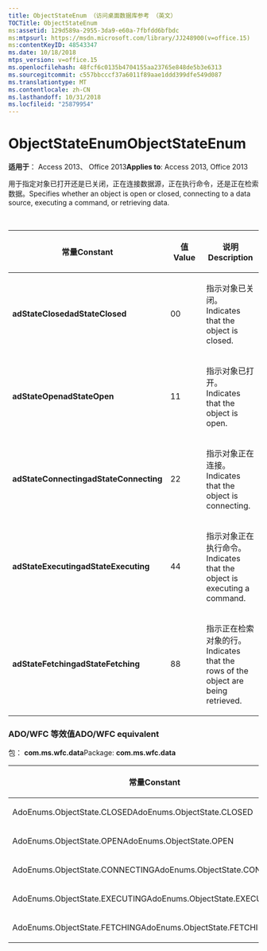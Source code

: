 ```yaml
---
title: ObjectStateEnum （访问桌面数据库参考 （英文）
TOCTitle: ObjectStateEnum
ms:assetid: 129d589a-2955-3da9-e60a-7fbfdd6bfbdc
ms:mtpsurl: https://msdn.microsoft.com/library/JJ248900(v=office.15)
ms:contentKeyID: 48543347
ms.date: 10/18/2018
mtps_version: v=office.15
ms.openlocfilehash: 48fcf6c0135b4704155aa23765e848de5b3e6313
ms.sourcegitcommit: c557bbcccf37a6011f89aae1ddd399dfe549d087
ms.translationtype: MT
ms.contentlocale: zh-CN
ms.lasthandoff: 10/31/2018
ms.locfileid: "25879954"
---
```

# <a name="objectstateenum"></a><span data-ttu-id="88095-102">ObjectStateEnum</span><span class="sxs-lookup"><span data-stu-id="88095-102">ObjectStateEnum</span></span>

<span data-ttu-id="88095-103">**适用于**： Access 2013、 Office 2013</span><span class="sxs-lookup"><span data-stu-id="88095-103">**Applies to**: Access 2013, Office 2013</span></span>

<span data-ttu-id="88095-104">用于指定对象已打开还是已关闭，正在连接数据源，正在执行命令，还是正在检索数据。</span><span class="sxs-lookup"><span data-stu-id="88095-104">Specifies whether an object is open or closed, connecting to a data source, executing a command, or retrieving data.</span></span>

<br/>

<table>
<colgroup>
<col style="width: 33%" />
<col style="width: 33%" />
<col style="width: 33%" />
</colgroup>
<thead>
<tr class="header">
<th><p><span data-ttu-id="88095-105">常量</span><span class="sxs-lookup"><span data-stu-id="88095-105">Constant</span></span></p></th>
<th><p><span data-ttu-id="88095-106">值</span><span class="sxs-lookup"><span data-stu-id="88095-106">Value</span></span></p></th>
<th><p><span data-ttu-id="88095-107">说明</span><span class="sxs-lookup"><span data-stu-id="88095-107">Description</span></span></p></th>
</tr>
</thead>
<tbody>
<tr class="odd">
<td><p><span data-ttu-id="88095-108"><strong>adStateClosed</strong></span><span class="sxs-lookup"><span data-stu-id="88095-108"><strong>adStateClosed</strong></span></span></p></td>
<td><p><span data-ttu-id="88095-109">0</span><span class="sxs-lookup"><span data-stu-id="88095-109">0</span></span></p></td>
<td><p><span data-ttu-id="88095-110">指示对象已关闭。</span><span class="sxs-lookup"><span data-stu-id="88095-110">Indicates that the object is closed.</span></span></p></td>
</tr>
<tr class="even">
<td><p><span data-ttu-id="88095-111"><strong>adStateOpen</strong></span><span class="sxs-lookup"><span data-stu-id="88095-111"><strong>adStateOpen</strong></span></span></p></td>
<td><p><span data-ttu-id="88095-112">1</span><span class="sxs-lookup"><span data-stu-id="88095-112">1</span></span></p></td>
<td><p><span data-ttu-id="88095-113">指示对象已打开。</span><span class="sxs-lookup"><span data-stu-id="88095-113">Indicates that the object is open.</span></span></p></td>
</tr>
<tr class="odd">
<td><p><span data-ttu-id="88095-114"><strong>adStateConnecting</strong></span><span class="sxs-lookup"><span data-stu-id="88095-114"><strong>adStateConnecting</strong></span></span></p></td>
<td><p><span data-ttu-id="88095-115">2</span><span class="sxs-lookup"><span data-stu-id="88095-115">2</span></span></p></td>
<td><p><span data-ttu-id="88095-116">指示对象正在连接。</span><span class="sxs-lookup"><span data-stu-id="88095-116">Indicates that the object is connecting.</span></span></p></td>
</tr>
<tr class="even">
<td><p><span data-ttu-id="88095-117"><strong>adStateExecuting</strong></span><span class="sxs-lookup"><span data-stu-id="88095-117"><strong>adStateExecuting</strong></span></span></p></td>
<td><p><span data-ttu-id="88095-118">4</span><span class="sxs-lookup"><span data-stu-id="88095-118">4</span></span></p></td>
<td><p><span data-ttu-id="88095-119">指示对象正在执行命令。</span><span class="sxs-lookup"><span data-stu-id="88095-119">Indicates that the object is executing a command.</span></span></p></td>
</tr>
<tr class="odd">
<td><p><span data-ttu-id="88095-120"><strong>adStateFetching</strong></span><span class="sxs-lookup"><span data-stu-id="88095-120"><strong>adStateFetching</strong></span></span></p></td>
<td><p><span data-ttu-id="88095-121">8</span><span class="sxs-lookup"><span data-stu-id="88095-121">8</span></span></p></td>
<td><p><span data-ttu-id="88095-122">指示正在检索对象的行。</span><span class="sxs-lookup"><span data-stu-id="88095-122">Indicates that the rows of the object are being retrieved.</span></span></p></td>
</tr>
</tbody>
</table>


### <a name="adowfc-equivalent"></a><span data-ttu-id="88095-123">ADO/WFC 等效值</span><span class="sxs-lookup"><span data-stu-id="88095-123">ADO/WFC equivalent</span></span>

<span data-ttu-id="88095-124">包： **com.ms.wfc.data**</span><span class="sxs-lookup"><span data-stu-id="88095-124">Package: **com.ms.wfc.data**</span></span>

<table>
<colgroup>
<col style="width: 100%" />
</colgroup>
<thead>
<tr class="header">
<th><p><span data-ttu-id="88095-125">常量</span><span class="sxs-lookup"><span data-stu-id="88095-125">Constant</span></span></p></th>
</tr>
</thead>
<tbody>
<tr class="odd">
<td><p><span data-ttu-id="88095-126">AdoEnums.ObjectState.CLOSED</span><span class="sxs-lookup"><span data-stu-id="88095-126">AdoEnums.ObjectState.CLOSED</span></span></p></td>
</tr>
<tr class="even">
<td><p><span data-ttu-id="88095-127">AdoEnums.ObjectState.OPEN</span><span class="sxs-lookup"><span data-stu-id="88095-127">AdoEnums.ObjectState.OPEN</span></span></p></td>
</tr>
<tr class="odd">
<td><p><span data-ttu-id="88095-128">AdoEnums.ObjectState.CONNECTING</span><span class="sxs-lookup"><span data-stu-id="88095-128">AdoEnums.ObjectState.CONNECTING</span></span></p></td>
</tr>
<tr class="even">
<td><p><span data-ttu-id="88095-129">AdoEnums.ObjectState.EXECUTING</span><span class="sxs-lookup"><span data-stu-id="88095-129">AdoEnums.ObjectState.EXECUTING</span></span></p></td>
</tr>
<tr class="odd">
<td><p><span data-ttu-id="88095-130">AdoEnums.ObjectState.FETCHING</span><span class="sxs-lookup"><span data-stu-id="88095-130">AdoEnums.ObjectState.FETCHING</span></span></p></td>
</tr>
</tbody>
</table>

